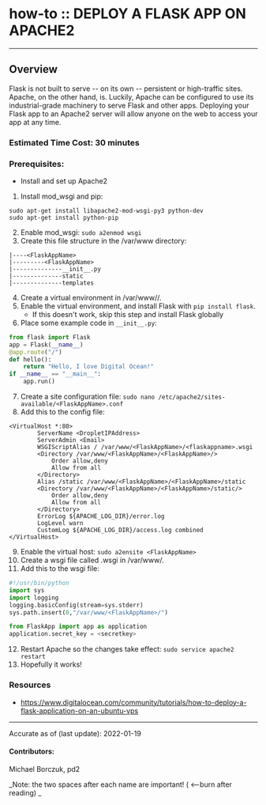 # how-to :: DEPLOY A FLASK APP ON APACHE2
---
## Overview
Flask is not built to serve -- on its own -- persistent or high-traffic sites. Apache, on the other hand, is. Luckily, Apache can be configured to use its industrial-grade machinery to serve Flask and other apps. Deploying your Flask app to an Apache2 server will allow anyone on the web to access your app at any time. 

### Estimated Time Cost: 30 minutes

### Prerequisites:
- Install and set up Apache2

1. Install mod_wsgi and pip:
```
sudo apt-get install libapache2-mod-wsgi-py3 python-dev
sudo apt-get install python-pip 
```
2. Enable mod_wsgi: `sudo a2enmod wsgi`
3. Create this file structure in the /var/www directory:
```
|----<FlaskAppName>
|---------<FlaskAppName>
|--------------__init__.py
|--------------static
|--------------templates
```
4. Create a virtual environment in /var/www/<FlaskAppName>/<FlaskAppName>.
5. Enable the virtual environment, and install Flask with `pip install flask`.
	- If this doesn't work, skip this step and install Flask globally 
6. Place some example code in `__init__.py`:
```python
from flask import Flask
app = Flask(__name__)
@app.route("/")
def hello():
    return "Hello, I love Digital Ocean!"
if __name__ == "__main__":
    app.run()
```
7. Create a site configuration file:
`sudo nano /etc/apache2/sites-available/<FlaskAppName>.conf`
8. Add this to the config file:
```
<VirtualHost *:80>
		ServerName <DropletIPAddress>
		ServerAdmin <Email>
		WSGIScriptAlias / /var/www/<FlaskAppName>/<flaskappname>.wsgi
		<Directory /var/www/<FlaskAppName>/<FlaskAppName>/>
			Order allow,deny
			Allow from all
		</Directory>
		Alias /static /var/www/<FlaskAppName>/<FlaskAppName>/static
		<Directory /var/www/<FlaskAppName>/<FlaskAppName>/static/>
			Order allow,deny
			Allow from all
		</Directory>
		ErrorLog ${APACHE_LOG_DIR}/error.log
		LogLevel warn
		CustomLog ${APACHE_LOG_DIR}/access.log combined
</VirtualHost>
```
9. Enable the virtual host: `sudo a2ensite <FlaskAppName>`
10. Create a wsgi file called <flaskappname>.wsgi in /var/www/<FlaskAppName>. 
11. Add this to the wsgi file:
```python
#!/usr/bin/python
import sys
import logging
logging.basicConfig(stream=sys.stderr)
sys.path.insert(0,"/var/www/<FlaskAppName>/")

from FlaskApp import app as application
application.secret_key = <secretkey>
```
12. Restart Apache so the changes take effect: `sudo service apache2 restart `
13. Hopefully it works!

### Resources
* https://www.digitalocean.com/community/tutorials/how-to-deploy-a-flask-application-on-an-ubuntu-vps

---

Accurate as of (last update): 2022-01-19

#### Contributors:  
Michael Borczuk, pd2  

_Note: the two spaces after each name are important! ( <--burn after reading)  _
